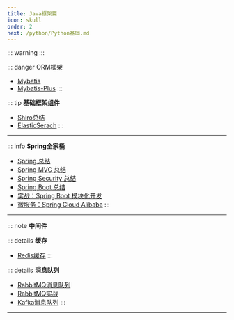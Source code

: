 ```yaml
---
title: Java框架篇
icon: skull
order: 2
next: /python/Python基础.md
---
```




<!-- ## 基础框架组件 -->


::: warning
:::


::: danger ORM框架
- [Mybatis](./orm/Mybatis总结.md)
- [Mybatis-Plus](./orm/Mybatis-Plus总结.md)
:::


::: tip **基础框架组件**
- [Shiro总结](./standard/Shiro学习.md)
- [ElasticSerach](./standard/ElasticSerach总结.md)
:::

---

::: info **Spring全家桶**
- [Spring 总结](./spring/Spring总结.md)
- [Spring MVC 总结](./spring/SpringMVC总结.md)
- [Spring Security 总结](./spring/SpringSecurity.md)
- [Spring Boot 总结](./spring/SpringBoot.md)
- [实战：Spring Boot 模块化开发](./spring/SpringBoot模块化开发.md)
- [微服务：Spring Cloud Alibaba](./spring/SpringCloudAlibaba.md)
:::
---


::: note **中间件**
<div>

::: details **缓存**
- [Redis缓存](./Redis.md)
:::

::: details **消息队列**
- [RabbitMQ消息队列](./mq/RabbitMQ消息队列.md)
- [RabbitMQ实战](./mq/RabbitMQ实战.md)
- [Kafka消息队列](./mq/Kafka.md)
:::

</div>

---



